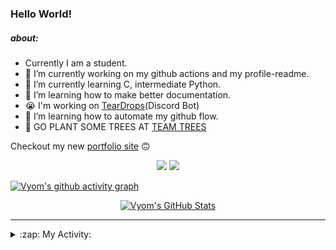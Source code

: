 ### Hello World!

##### about:
- Currently I am a student.
- 🔭 I’m currently working on my github actions and my profile-readme. 
- 🌱 I’m currently learning C, intermediate Python.
- 🌱 I’m learning how to make better documentation.
- 😭 I'm working on [TearDrops](https://github.com/Vyvy-vi/TearDrops)(Discord Bot)
- 🌱 I’m learning how to automate my github flow.
- 🌱 GO PLANT SOME TREES AT [TEAM TREES](https://teamtrees.org/)

Checkout my new [portfolio site](https://vyvy-vi.github.io/portfolio) 🙃

<p align="center">
  <a href="https://twitter.com/Vyvy_viM"><img target="_blank" src="https://img.shields.io/badge/twitter%20@Vyvy_viM-0D95E8?style=for-the-badge&logo=twitter&logoColor=white"/></a> 
  <a href="https://vyvy-vi.github.io/portfolio"><img target="_blank" src="https://img.shields.io/badge/-I%27m_craving_for_open_source-green?style=for-the-badge&logo=github&logoColor=black"/></a> 
</p>

[![Vyom's github activity graph](https://activity-graph.herokuapp.com/graph?username=Vyvy-vi)](https://github.com/ashutosh00710/github-readme-activity-graph)

<p align="center">
<a href="https://github.com/Vyvy-vi/Vyvy-vi">
  <img src="https://profile-readme-git-master.vyvy-vi.vercel.app/api?username=Vyvy-vi&show_icons=true&line_height=27&count_private=true&title_color=ffffff&text_color=c9cacc&icon_color=2bbc8a&bg_color=1d1f21" alt="Vyom's GitHub Stats" />
</a>
</p>


---
<details>
  <summary>:zap: My Activity:</summary>
  
<!--START_SECTION:waka-->
**I'm an Early 🐤** 

```text
🌞 Morning    23 commits     ████████░░░░░░░░░░░░░░░░░   32.86% 
🌆 Daytime    12 commits     ████░░░░░░░░░░░░░░░░░░░░░   17.14% 
🌃 Evening    13 commits     ████░░░░░░░░░░░░░░░░░░░░░   18.57% 
🌙 Night      22 commits     ███████░░░░░░░░░░░░░░░░░░   31.43%

```
📅 **I'm Most Productive on Monday** 

```text
Monday       13 commits     ████░░░░░░░░░░░░░░░░░░░░░   18.57% 
Tuesday      7 commits      ██░░░░░░░░░░░░░░░░░░░░░░░   10.0% 
Wednesday    11 commits     ████░░░░░░░░░░░░░░░░░░░░░   15.71% 
Thursday     6 commits      ██░░░░░░░░░░░░░░░░░░░░░░░   8.57% 
Friday       8 commits      ██░░░░░░░░░░░░░░░░░░░░░░░   11.43% 
Saturday     13 commits     ████░░░░░░░░░░░░░░░░░░░░░   18.57% 
Sunday       12 commits     ████░░░░░░░░░░░░░░░░░░░░░   17.14%

```


📊 **This Week I Spent My Time On** 

```text
🔥 Editors: 
Vim                      7 hrs 49 mins       █████████████████░░░░░░░░   67.76% 
VS Code                  3 hrs 43 mins       ████████░░░░░░░░░░░░░░░░░   32.24%

🐱‍💻 Projects: 
thesaintsheritage.org    4 hrs 42 mins       ██████████░░░░░░░░░░░░░░░   40.68% 
TearDrops                3 hrs 17 mins       ███████░░░░░░░░░░░░░░░░░░   28.42% 
Unknown Project          2 hrs 50 mins       ██████░░░░░░░░░░░░░░░░░░░   24.51% 
.dotfiles                21 mins             ░░░░░░░░░░░░░░░░░░░░░░░░░   3.16% 
discord-rpc              6 mins              ░░░░░░░░░░░░░░░░░░░░░░░░░   0.98%

```


<!--END_SECTION:waka-->
</details>
